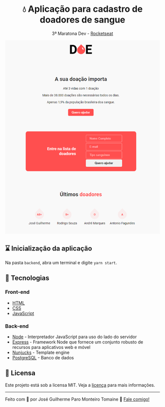 <h1 align="center">
 💧 Aplicação para cadastro de doadores de sangue
</h1>

<p align="center">
  3ª Maratona Dev - <a href="https://rocketseat.com.br/">Rocketseat</a>
</p>

<p align="center">
  <img src="public/img/pagina_inicial.PNG">
</p>

## ⌛ Inicialização da aplicação

Na pasta `backend`, abra um terminal e digite `yarn start`.

## 🚀 Tecnologias

### Front-end

* <a href="https://developer.mozilla.org/pt-BR/docs/Aprender/Getting_started_with_the_web/HTML_basico">HTML</a>
* <a href="https://developer.mozilla.org/pt-BR/docs/Web/CSS">CSS</a>
* <a href="https://developer.mozilla.org/pt-BR/docs/Web/JavaScript">JavaScript</a>

### Back-end

* <a href="https://nodejs.org/en/">Node</a> - Interpretador JavaScript para uso do lado do servidor
* <a href="https://expressjs.com/pt-br/">Express</a> - Framework Node que fornece um conjunto robusto de recursos para aplicativos web e móvel
* <a href="https://mozilla.github.io/nunjucks/">Nunjucks</a> - Template engine
* <a href="https://www.postgresql.org/">PostgreSQL</a> - Banco de dados

## 📝 Licensa

Este projeto está sob a licensa MIT. Veja a [licença](LICENSE) para mais informações.

---

Feito com 💟 por José Guilherme Paro Monteiro Tomaine 👋 [Fale comigo!](https://www.linkedin.com/in/jos%C3%A9-guilherme-paro-monteiro-tomaine/)

